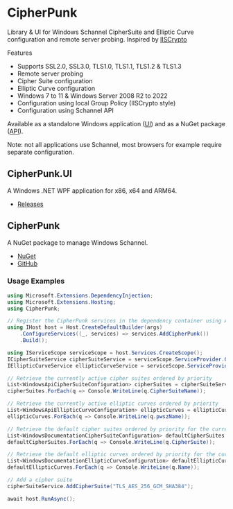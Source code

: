 # CipherPunk
Library & UI for Windows Schannel CipherSuite and Elliptic Curve configuration and remote server probing.
Inspired by [IISCrypto](https://www.nartac.com/Products/IISCrypto/)

Features
* Supports SSL2.0, SSL3.0, TLS1.0, TLS1.1, TLS1.2 & TLS1.3
* Remote server probing
* Cipher Suite configuration
* Elliptic Curve configuration
* Windows 7 to 11 & Windows Server 2008 R2 to 2022
* Configuration using local Group Policy (IISCrypto style)
* Configuration using Schannel API

Available as a standalone Windows application ([UI](#cipherpunkui)) and as a NuGet package ([API](#cipherpunk-1)).

Note: not all applications use Schannel, most browsers for example require separate configuration.

## CipherPunk.UI
A Windows .NET WPF application for x86, x64 and ARM64.

* [Releases](https://github.com/Rans4ckeR/CipherPunk/releases)

## CipherPunk
A NuGet package to manage Windows Schannel.

* [NuGet](https://www.nuget.org/packages/CipherPunk)
* [GitHub](https://github.com/Rans4ckeR?tab=packages&repo_name=CipherPunk)

### Usage Examples

```C#
using Microsoft.Extensions.DependencyInjection;
using Microsoft.Extensions.Hosting;
using CipherPunk;

// Register the CipherPunk services in the dependency container using AddCipherPunk()
using IHost host = Host.CreateDefaultBuilder(args)
    .ConfigureServices((_, services) => services.AddCipherPunk())
    .Build();

using IServiceScope serviceScope = host.Services.CreateScope();
ICipherSuiteService cipherSuiteService = serviceScope.ServiceProvider.GetRequiredService<ICipherSuiteService>();
IEllipticCurveService ellipticCurveService = serviceScope.ServiceProvider.GetRequiredService<IEllipticCurveService>();

// Retrieve the currently active cipher suites ordered by priority
List<WindowsApiCipherSuiteConfiguration> cipherSuites = cipherSuiteService.GetOperatingSystemActiveCipherSuiteList();
cipherSuites.ForEach(q => Console.WriteLine(q.CipherSuiteName));

// Retrieve the currently active elliptic curves ordered by priority
List<WindowsApiEllipticCurveConfiguration> ellipticCurves = ellipticCurveService.GetOperatingSystemActiveEllipticCurveList();
ellipticCurves.ForEach(q => Console.WriteLine(q.pwszName));

// Retrieve the default cipher suites ordered by priority for the current OS
List<WindowsDocumentationCipherSuiteConfiguration> defaultCipherSuites = cipherSuiteService.GetOperatingSystemDocumentationDefaultCipherSuiteList();
defaultCipherSuites.ForEach(q => Console.WriteLine(q.CipherSuite));

// Retrieve the default elliptic curves ordered by priority for the current OS
List<WindowsDocumentationEllipticCurveConfiguration> defaultEllipticCurves = ellipticCurveService.GetOperatingSystemDefaultEllipticCurveList();
defaultEllipticCurves.ForEach(q => Console.WriteLine(q.Name));

// Add a cipher suite
cipherSuiteService.AddCipherSuite("TLS_AES_256_GCM_SHA384");

await host.RunAsync();
```
